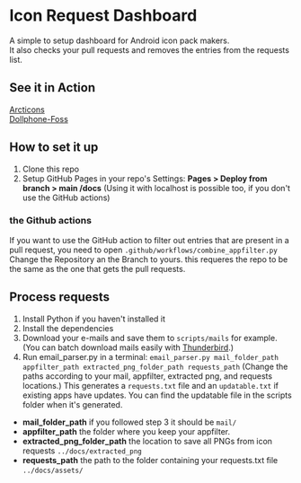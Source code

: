 # Icon Request Dashboard
A simple to setup dashboard for Android icon pack makers. <br>
It also checks your pull requests and removes the entries from the requests list.

## See it in Action
[Arcticons](https://arcticons-team.github.io/Arcticons/requests.html)<br>
[Dollphone-Foss](https://haleyhalcyon.gitlab.io/dollphone/requests.html)

## How to set it up

1. Clone this repo
2. Setup GitHub Pages in your repo's Settings: **Pages > Deploy from branch > main /docs**
(Using it with localhost is possible too, if you don't use the GitHub actions) 

### the Github actions

If you want to use the GitHub action to filter out entries that are present in a pull request, you need to 
open `.github/workflows/combine_appfilter.py` Change the Repository an the Branch to yours.
this requeres the repo to be the same as the one that gets the pull requests.

## Process requests

1. Install Python if you haven't installed it
2. Install the dependencies
3. Download your e-mails and save them to `scripts/mails` for example. (You can batch download mails easily with [Thunderbird](https://www.thunderbird.net/en-US/).)
4. Run email_parser.py in a terminal: `email_parser.py mail_folder_path appfilter_path extracted_png_folder_path requests_path`
   (Change the paths according to your mail, appfilter, extracted png, and requests locations.)
This generates a `requests.txt` file and an `updatable.txt` if existing apps have updates. You can find the updatable file in the scripts folder when it's generated.

- **mail_folder_path** if you followed step 3 it should be `mail/`
- **appfilter_path** the folder where you keep your appfilter.
- **extracted_png_folder_path** the location to save all PNGs from icon requests `../docs/extracted_png`
- **requests_path** the path to the folder containing your requests.txt file `../docs/assets/`
